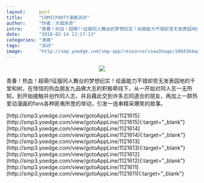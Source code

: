 ```yaml
---
layout:     post
title:      "COMICPARTY漫画派对"
author:     "作者：犬威赤彦"
intro:      "青春！热血！超萌!!征服同人舞台的梦想纪实！绘画能力不错却苦无发表园地的千堂和树，在怪怪的热血朋友九品佛大志的积极牵线下，从一开始对同人志一无所知，到开始接触并创作同人志，并且藉此交到许多志同道合的朋友，再加上一群热爱动漫画的fans各种匪夷所思的举动，引发一连串精采爆笑的故事。"
date:       "2018-02-14 12:17:13"
categories: "漫画"
tags:       "派对"
image:      "http://smp.yoedge.com/smp-app/resource/viewImage/1004364appline.png"
---
```

<div style="text-align: center">
<p><img src="http://smp.yoedge.com/smp-app/resource/viewImage/1004364appline.png"/></p>
</div>
<p class="post-meta">
<span>青春！热血！超萌!!征服同人舞台的梦想纪实！绘画能力不错却苦无发表园地的千堂和树，在怪怪的热血朋友九品佛大志的积极牵线下，从一开始对同人志一无所知，到开始接触并创作同人志，并且藉此交到许多志同道合的朋友，再加上一群热爱动漫画的fans各种匪夷所思的举动，引发一连串精采爆笑的故事。</span>
</p>
[http://smp3.yoedge.com/view/gotoAppLine/1121615](http://smp3.yoedge.com/view/gotoAppLine/1121615){:target="_blank"}
[http://smp3.yoedge.com/view/gotoAppLine/1121614](http://smp3.yoedge.com/view/gotoAppLine/1121614){:target="_blank"}
[http://smp3.yoedge.com/view/gotoAppLine/1121613](http://smp3.yoedge.com/view/gotoAppLine/1121613){:target="_blank"}
[http://smp3.yoedge.com/view/gotoAppLine/1121612](http://smp3.yoedge.com/view/gotoAppLine/1121612){:target="_blank"}
[http://smp3.yoedge.com/view/gotoAppLine/1121611](http://smp3.yoedge.com/view/gotoAppLine/1121611){:target="_blank"}


